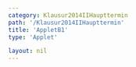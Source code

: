 ```yaml
---
category: Klausur2014IIHaupttermin
path: '/Klausur2014IIHaupttermin'
title: 'AppletB1'
type: 'Applet'

layout: nil
---
```

<link type="text/css" href="https://cdnjs.cloudflare.com/ajax/libs/jsxgraph/0.99.6/jsxgraph.css"><link rel="stylesheet" type="text/css" href="{{ site.jsxurl }}/jsxgraph.css" />
<div id="JXGa14353a0-948c-4b12-86c5-943fac87c1a7" class="jxgbox" style="width:500px; height:500px">
<script type="text/javascript">
    (function() {
	const board = JXG.JSXGraph.initBoard('a14353a0-948c-4b12-86c5-943fac87c1a7', {
    							boundingbox: [-3, 8, 10, -3],
                  showFullscreen: true, axis: true
              });
var p1 =  x => -0.25 * x*x  + 2*x+3;  
var p2 = x => x*x/8-0.5*x-2;
              
var Gp1 = board.create('functiongraph', [p1], {strokecolor:'maroon', name:'p_1', withLabel:true, label:{fontsize:15, offset:[-15,15]}});             
var Gp2 = board.create('functiongraph', [p2], {name:'p_2', withLabel:true, label:{fontsize: 15}});   
 
var A = board.create('glider', [2, 6, Gp1], {color:'orange', name:'A', size:2, label:{fontsize:18}}) ;
var C = board.create('point', [function(){return A.X();}, function(){return p2(A.X());}], {fixed:true, color:'green', name:'C', size:2, label:{fontsize:18}});
 
 var M = board.create('midpoint', [A, C], {color:'green', name:'M', fixed:true, size:2, label:{fontsize:18}});
 var AC = board.create('segment', [A, C], {color:'gray'});
 var B = board.create('point', [function(){return M.X()-2.5;}, function(){return M.Y();}], {color:'green', name:'B', fixed:true, size:2, label:{fontsize:18, offset:[-15,0]}}); 
 var D = board.create('point', [function(){return M.X()+2.5;}, function(){return M.Y();}], {color:'green', name:'D', fixed:true, size:2, label:{fontsize:18}}); 
 var AB = board.create('segment', [A,B], {color:'green'});
  var AD = board.create('segment', [A,D], {color:'green'});
   var CB = board.create('segment', [C,B], {color:'green'});
      var CD = board.create('segment', [C,D], {color:'green'});
 var BD = board.create('segment', [B,D], {color:'blue'});
board.create('text', [function(){return ((B.X() + M.X())/2);}, function(){return M.Y();}, '2.5'],{fontsize:18});
 board.create('text', [function(){return ((D.X() + M.X())/2);}, function(){return M.Y();}, '2.5'],{fontsize:18});
 
 board.create('angle', [A,D,M], {name:' ', radius:0.8});
 
board.create('text', [-2.7, 6.5, function(){ return 'A(' + JXG.toFixed(A.X(), 2) + ', ' + JXG.toFixed(A.Y(), 2) + ')';}], {fontsize:18, color:'orange'}); 
board.create('text', [-2.7, 5.8, function(){ return 'B(' + JXG.toFixed(B.X(), 2) + ', ' + JXG.toFixed(B.Y(), 2) + ')';}], {fontsize:18}); 
board.create('text', [-2.7, 5.1, function(){ return 'C(' + JXG.toFixed(C.X(), 2) + ', ' + JXG.toFixed(C.Y(), 2) + ')';}], {fontsize:18}); 
board.create('text', [-2.7, 4.4, function(){ return 'D(' + JXG.toFixed(D.X(), 2) + ', ' + JXG.toFixed(D.Y(), 2) + ')';}], {fontsize:18}); 
 
board.create('text', [-2.7, 3.7, function(){return '|<span style="border-top:1px solid">AC</span>| = ' + JXG.toFixed(A.Y() - C.Y(), 2);}], {fontsize:18});
board.create('text', [-2.7, 3, function(){return '|<span style="border-top:1px solid">AD</span>| = ' + JXG.toFixed(Math.sqrt((A.Y() - D.Y()) * (A.Y() - D.Y()) + (2.5 * 2.5)), 2);}], {fontsize:18});
   var NR_T = board.create('text', [-2.7, 7.5, '2014 HT II/III B1'], {fontsize:18})
})()
  </script>
  </div>
